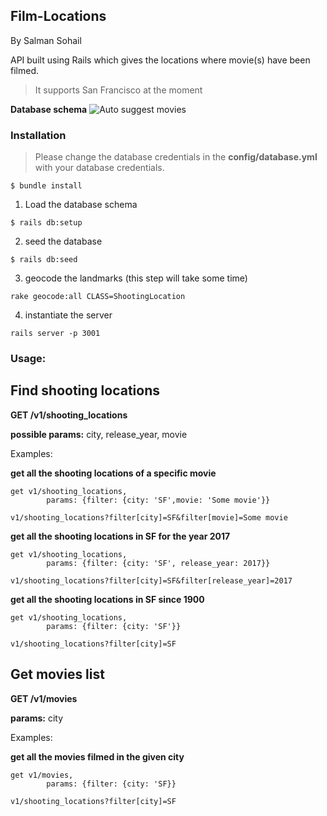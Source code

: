 ## Film-Locations
By Salman Sohail

API built using Rails which gives the locations where movie(s) have been filmed.

> It supports San Francisco at the moment

**Database schema**
![Auto suggest movies](http://agilis-lab.com/temp/schema.jpg)


### Installation

> Please change the database credentials in the **config/database.yml** with your database credentials.

```
$ bundle install
```

1) Load the database schema
```
$ rails db:setup
```


2) seed the database
```
$ rails db:seed
```
3) geocode the landmarks (this step will take some time)
```
rake geocode:all CLASS=ShootingLocation
```
4) instantiate the server
```
rails server -p 3001
```

### Usage:

## Find shooting locations
**GET /v1/shooting_locations**

**possible params:**
city, release_year, movie

Examples:

**get all the shooting locations of a specific movie**
```
get v1/shooting_locations,
		params: {filter: {city: 'SF',movie: 'Some movie'}}

v1/shooting_locations?filter[city]=SF&filter[movie]=Some movie

```

**get all the shooting locations in SF for the year 2017**
```
get v1/shooting_locations,
		params: {filter: {city: 'SF', release_year: 2017}}

v1/shooting_locations?filter[city]=SF&filter[release_year]=2017

```

**get all the shooting locations in SF since 1900**
```
get v1/shooting_locations,
		params: {filter: {city: 'SF'}}

v1/shooting_locations?filter[city]=SF
```


## Get movies list
**GET /v1/movies**

**params:**
city

Examples:

**get all the movies filmed in the given city**
```
get v1/movies,
		params: {filter: {city: 'SF}}

v1/shooting_locations?filter[city]=SF

```
